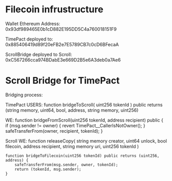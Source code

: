 # Filecoin infrustructure

Wallet Ethereum Address: 0x93df989465E0b1cD882E195DD5C4a760018151F9 

TimePact deployed to: 0x885406419d89f20eFB2e7E5789CB7c0cD6BFecaA

ScrollBridge deployed to Scroll: 0xC567266cca974BDabE3e669D2B5e6A3deb0a7Ae6

# Scroll Bridge for TimePact

Bridging process:

TimePact
USERS: function bridgeToScroll(
        uint256 tokenId
    ) public returns (string memory, uint64, bool, address, string memory, uint256)

WE: function bridgeFromScroll(uint256 tokenId, address recipient) public {
        if (msg.sender != owner) {
            revert TimePact__CallerIsNotOwner();
        }
        safeTransferFrom(owner, recipient, tokenId);
    }

Scroll
WE: function releaseCopy(
        string memory creator,
        uint64 unlock,
        bool filecoin,
        address recipient,
        string memory uri,
        uint256 tokenId
    ) 

    function bridgeToFilecoin(uint256 tokenId) public returns (uint256, address) {
        safeTransferFrom(msg.sender, owner, tokenId);
        return (tokenId, msg.sender);
    }